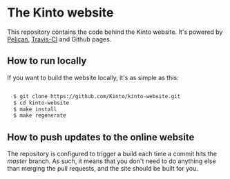 # The Kinto website

This repository contains the code behind the Kinto website. It's powered by
[Pelican](http://www.getpelican.com), [Travis-CI](http://travis-ci.org/) and
Github pages.

## How to run locally

If you want to build the website locally, it's as simple as this:

```bash

  $ git clone https://github.com/Kinto/kinto-website.git
  $ cd kinto-website
  $ make install
  $ make regenerate

```
## How to push updates to the online website

The repository is configured to trigger a build each time a commit hits the
*master* branch. As such, it means that you don't need to do anything else than
merging the pull requests, and the site should be built for you.

